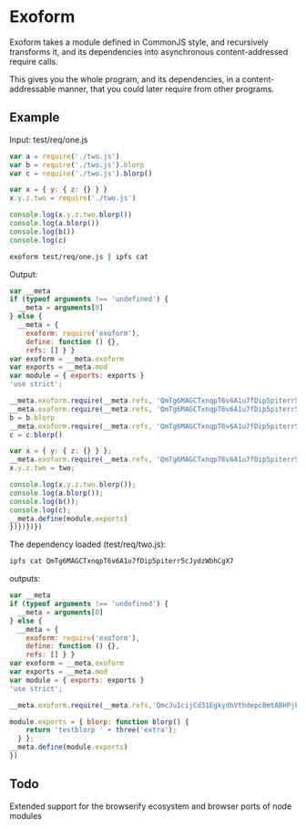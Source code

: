 # Exoform

Exoform takes a module defined in CommonJS style, and recursively transforms it, and its dependencies into asynchronous content-addressed require calls.

This gives you the whole program, and its dependencies, in a content-addressable manner, that you could later require from other programs.

## Example

Input: test/req/one.js

```js
var a = require('./two.js')
var b = require('./two.js').blorp
var c = require('./two.js').blorp()

var x = { y: { z: {} } }
x.y.z.two = require('./two.js')

console.log(x.y.z.two.blorp())
console.log(a.blorp())
console.log(b())
console.log(c)
```

```bash
exoform test/req/one.js | ipfs cat
```

Output:

```js
var __meta
if (typeof arguments !== 'undefined') {
  __meta = arguments[0]
} else {
  __meta = {
    exoform: require('exoform'),
    define: function () {},
    refs: [] } }
var exoform = __meta.exoform
var exports = __meta.mod
var module = { exports: exports }
'use strict';

__meta.exoform.require(__meta.refs, 'QmTg6MAGCTxnqpT6v6A1u7fDip5piterr5cJydzWbhCgX7', function (a) {
__meta.exoform.require(__meta.refs, 'QmTg6MAGCTxnqpT6v6A1u7fDip5piterr5cJydzWbhCgX7', function (b) {
b = b.blorp
__meta.exoform.require(__meta.refs, 'QmTg6MAGCTxnqpT6v6A1u7fDip5piterr5cJydzWbhCgX7', function (c) {
c = c.blorp()

var x = { y: { z: {} } };
__meta.exoform.require(__meta.refs, 'QmTg6MAGCTxnqpT6v6A1u7fDip5piterr5cJydzWbhCgX7', function (two) {
x.y.z.two = two;

console.log(x.y.z.two.blorp());
console.log(a.blorp());
console.log(b());
console.log(c);
__meta.define(module.exports)
})})})})
```

The dependency loaded (test/req/two.js):

```bash
ipfs cat QmTg6MAGCTxnqpT6v6A1u7fDip5piterr5cJydzWbhCgX7
```

outputs:

```js
var __meta
if (typeof arguments !== 'undefined') {
  __meta = arguments[0]
} else {
  __meta = {
    exoform: require('exoform'),
    define: function () {},
    refs: [] } }
var exoform = __meta.exoform
var exports = __meta.mod
var module = { exports: exports }
'use strict';

__meta.exoform.require(__meta.refs,'QmcJu1cijCd31EgkydhVthdepc8mtABHPjk4HuEtZLiWE7', function (three) {

module.exports = { blorp: function blorp() {
    return 'testblorp ' + three('extra');
  } };
__meta.define(module.exports)
})
```

## Todo

Extended support for the browserify ecosystem and browser ports of node modules